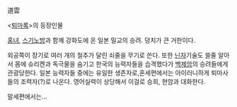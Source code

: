 道雲

<[퇴마록](%ED%87%B4%EB%A7%88%EB%A1%9D.md)>의 등장인물

[홍녀](%ED%99%8D%EB%85%80.md),
[스기노방](%EC%8A%A4%EA%B8%B0%EB%85%B8%EB%B0%A9.md)과 함께 강화도에 온 일본 밀교의 승려. 덩치가 큰
거한이다.

외공쪽이 장기로 여러 개의 철추가 달린 쇠줄을 무기로 쓴다. 또한 [닌자](%EB%8B%8C%EC%9E%90.md)기술도 쓸줄 알아서
몸에 슈리켄과 독극물을 숨기고 한국의 능력자들을 습격했다가 [백제암](%EB%B0%B1%EC%A0%9C%EC%95%94.md)의
승려들에게 관광당한다. 일본 능력자들 중에는 유일한 생존자로,혼세편에서는 아이러니하게 퇴마사들의 조력자(?)로 나온다. 영어실력이 상당해서
이걸로 승희, 현암과 대화한다.

말세편에서는...

